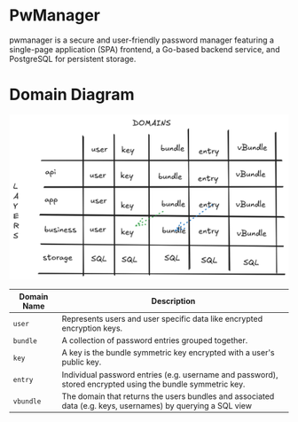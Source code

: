 # PwManager

pwmanager is a secure and user-friendly password manager featuring a single-page application (SPA) frontend, a Go-based backend service, and PostgreSQL for persistent storage.

# Domain Diagram

![domain diagram](./dddv3.png)

| Domain Name | Description                                                                                                 |
| ----------- | ----------------------------------------------------------------------------------------------------------- |
| `user`      | Represents users and user specific data like encrypted encryption keys.                                     |
| `bundle`    | A collection of password entries grouped together.                                                          |
| `key`       | A key is the bundle symmetric key encrypted with a user's public key.                                       |
| `entry`     | Individual password entries (e.g. username and password), stored encrypted using the bundle symmetric key.  |
| `vbundle`   | The domain that returns the users bundles and associated data (e.g. keys, usernames) by querying a SQL view |
